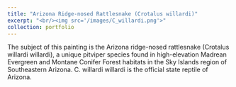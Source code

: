 ```yaml
---
title: "Arizona Ridge-nosed Rattlesnake (Crotalus willardi)"
excerpt: "<br/><img src='/images/C_willardi.png'>"
collection: portfolio
---
```

The subject of this painting is the Arizona ridge-nosed rattlesnake (Crotalus willardi willardi), a unique pitviper species found in high-elevation Madrean Evergreen and Montane Conifer Forest habitats in the Sky Islands region of Southeastern Arizona. C. willardi willardi is the official state reptile of Arizona.
